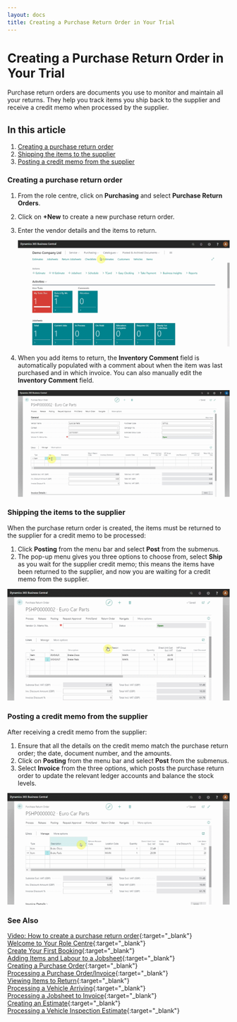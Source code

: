 ```yaml
---
layout: docs
title: Creating a Purchase Return Order in Your Trial
---
```


# Creating a Purchase Return Order in Your Trial

Purchase return orders are documents you use to monitor and maintain all your returns. They help you track items you ship back to the supplier and receive a credit memo when processed by the supplier.

## In this article

1. [Creating a purchase return order](#creating-a-purchase-return-order)
2. [Shipping the items to the supplier](#shipping-the-items-to-the-supplier)
3. [Posting a credit memo from the supplier](#posting-a-credit-memo-from-the-supplier)

### Creating a purchase return order
1. From the role centre, click on **Purchasing** and select **Purchase Return Orders**. 
2. Click on **+New** to create a new purchase return order. 
3. Enter the vendor details and the items to return.

   ![](media/garagehive-trial-creating-a-purchase-return-order1.gif)

4. When you add items to return, the **Inventory Comment** field is automatically populated with a comment about when the item was last purchased and in which invoice. You can also manually edit the **Inventory Comment** field.

   ![](media/garagehive-trial-creating-a-purchase-return-order101.gif)

### Shipping the items to the supplier
When the purchase return order is created, the items must be returned to the supplier for a credit memo to be processed:
1. Click **Posting** from the menu bar and select **Post** from the submenus.
2. The pop-up menu gives you three options to choose from, select **Ship** as you wait for the supplier credit memo; this means the items have been returned to the supplier, and now you are waiting for a credit memo from the supplier.

![](media/garagehive-trial-creating-a-purchase-return-order2.gif) 

### Posting a credit memo from the supplier
After receiving a credit memo from the supplier: 
1. Ensure that all the details on the credit memo match the purchase return order; the date, document number, and the amounts. 
2. Click on **Posting** from the menu bar and select **Post** from the submenus. 
3. Select **Invoice** from the three options, which posts the purchase return order to update the relevant ledger accounts and balance the stock levels.

![](media/garagehive-trial-creating-a-purchase-return-order3.gif)


### **See Also**

[Video: How to create a purchase return order](https://www.youtube.com/watch?v=X81T5UAOTNU&t=83s){:target="_blank"} \
[Welcome to Your Role Centre](garagehive-trial-welcome-to-the-role-centre.html){:target="_blank"} \
[Create Your First Booking](garagehive-trial-creating-your-first-booking.html){:target="_blank"} \
[Adding Items and Labour to a Jobsheet](garagehive-trial-adding-items-and-labour-to-a-jobsheet.html){:target="_blank"} \
[Creating a Purchase Order](garagehive-trial-creating-a-purchase-order.html){:target="_blank"} \
[Processing a Purchase Order/Invoice](garagehive-trial-processing-a-purchase-order.html){:target="_blank"} \
[Viewing Items to Return](garagehive-trial-viewing-items-to-return.html){:target="_blank"} \
[Processing a Vehicle Arriving](garagehive-trial-processing-a-vehicle-arriving.html){:target="_blank"} \
[Processing a Jobsheet to Invoice](garagehive-trial-processing-a-jobsheet-to-invoice.html){:target="_blank"} \
[Creating an Estimate](garagehive-trial-creating-an-estimate.html){:target="_blank"} \
[Processing a Vehicle Inspection Estimate](garagehive-trial-processing-a-vehicle-inspection-estimate.html){:target="_blank"}
